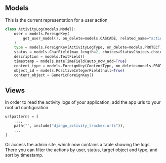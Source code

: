 ## Models

This is the current representation for a user action

```python
class ActivityLog(models.Model):
    user = models.ForeignKey(
        get_user_model(), on_delete=models.CASCADE, related_name="actions"
    )
    type = models.ForeignKey(ActivityLogType, on_delete=models.PROTECT)
    status = models.CharField(max_length=2, choices=StatusChoices.choices)
    description = models.TextField()
    timestamp = models.DateTimeField(auto_now_add=True)
    content_type = models.ForeignKey(ContentType, on_delete=models.PROTECT)
    object_id = models.PositiveIntegerField(null=True)
    content_object = GenericForeignKey()
```

## Views

In order to read the activity logs of your application, add the app urls to your root url configuration

```python
urlpatterns = [
    ...,
    path("", include("django_activity_tracker.urls")),
    ...
]
```

Or access the admin site, which now contains a table showing the logs. There you can filter the actions by user, status, target object and type, and sort by timestamp.
